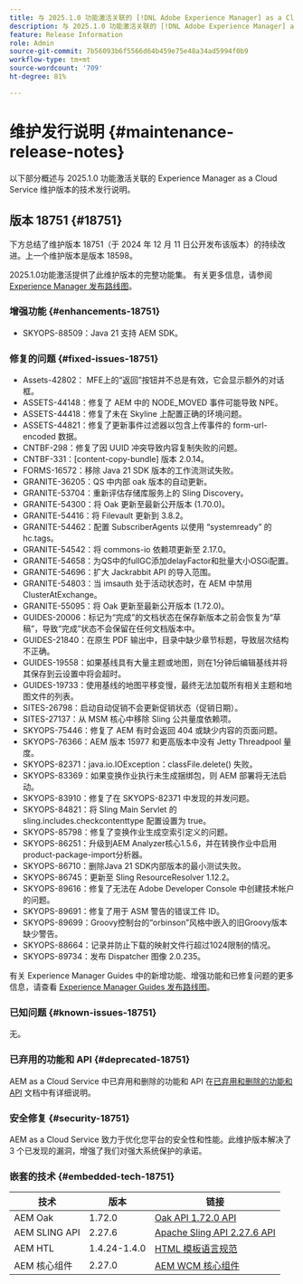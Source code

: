 ```yaml
---
title: 与 2025.1.0 功能激活关联的 [!DNL Adobe Experience Manager] as a Cloud Service 的维护发行说明。
description: 与 2025.1.0 功能激活关联的 [!DNL Adobe Experience Manager] as a Cloud Service 的维护发行说明。
feature: Release Information
role: Admin
source-git-commit: 7b56093b6f5566d64b459e75e48a34ad5994f0b9
workflow-type: tm+mt
source-wordcount: '709'
ht-degree: 81%

---
```


# 维护发行说明 {#maintenance-release-notes}

以下部分概述与 2025.1.0 功能激活关联的 Experience Manager as a Cloud Service 维护版本的技术发行说明。

## 版本 18751 {#18751}

下方总结了维护版本 18751（于 2024 年 12 月 11 日公开发布该版本）的持续改进。上一个维护版本是版本 18598。

2025.1.0功能激活提供了此维护版本的完整功能集。 有关更多信息，请参阅[ Experience Manager 发布路线图](https://experienceleague.adobe.com/zh-hans/docs/experience-manager-release-information/aem-release-updates/update-releases-roadmap)。

### 增强功能 {#enhancements-18751}

* SKYOPS-88509：Java 21 支持 AEM SDK。

### 修复的问题 {#fixed-issues-18751}

* Assets-42802： MFE上的“返回”按钮并不总是有效，它会显示额外的对话框。
* ASSETS-44148：修复了 AEM 中的 NODE_MOVED 事件可能导致 NPE。
* ASSETS-44418：修复了未在 Skyline 上配置正确的环境问题。
* ASSETS-44821：修复了更新事件过滤器以包含上传事件的 form-url-encoded 数据。
* CNTBF-298：修复了因 UUID 冲突导致内容复制失败的问题。
* CNTBF-331：[content-copy-bundle] 版本 2.0.14。
* FORMS-16572：移除 Java 21 SDK 版本的工作流测试失败。
* GRANITE-36205：QS 中内部 oak 版本的自动更新。
* GRANITE-53704：重新评估存储库服务上的 Sling Discovery。
* GRANITE-54300：将 Oak 更新至最新公开版本 (1.70.0)。
* GRANITE-54416：将 Filevault 更新到 3.8.2。
* GRANITE-54462：配置 SubscriberAgents 以使用 “systemready” 的 hc.tags。
* GRANITE-54542：将 commons-io 依赖项更新至 2.17.0。
* GRANITE-54658：为QS中的fullGC添加delayFactor和批量大小OSGi配置。
* GRANITE-54696：扩大 Jackrabbit API 的导入范围。
* GRANITE-54803：当 imsauth 处于活动状态时，在 AEM 中禁用 ClusterAtExchange。
* GRANITE-55095：将 Oak 更新至最新公开版本 (1.72.0)。
* GUIDES-20006：标记为“完成”的文档状态在保存新版本之前会恢复为“草稿”，导致“完成”状态不会保留在任何文档版本中。
* GUIDES-21840：在原生 PDF 输出中，目录中缺少章节标题，导致层次结构不正确。
* GUIDES-19558：如果基线具有大量主题或地图，则在1分钟后编辑基线并将其保存到云设置中将会超时。
* GUIDES-19733：使用基线的地图平移变慢，最终无法加载所有相关主题和地图文件的列表。
* SITES-26798：启动自动促销不会更新促销状态（促销日期）。
* SITES-27137：从 MSM 核心中移除 Sling 公共量度依赖项。
* SKYOPS-75446：修复了 AEM 有时会返回 404 或缺少内容的页面问题。
* SKYOPS-76366：AEM 版本 15977 和更高版本中没有 Jetty Threadpool 量度。
* SKYOPS-82371：java.io.IOException：classFile.delete() 失败。
* SKYOPS-83369：如果变换作业执行未生成捆绑包，则 AEM 部署将无法启动。
* SKYOPS-83910：修复了在 SKYOPS-82371 中发现的并发问题。
* SKYOPS-84821：将 Sling Main Servlet 的 sling.includes.checkcontenttype 配置设置为 true。
* SKYOPS-85798：修复了变换作业生成空索引定义的问题。
* SKYOPS-86251：升级到AEM Analyzer核心1.5.6，并在转换作业中启用product-package-import分析器。
* SKYOPS-86710：删除Java 21 SDK内部版本的最小测试失败。
* SKYOPS-86745：更新至 Sling ResourceResolver 1.12.2。
* SKYOPS-89616：修复了无法在 Adobe Developer Console 中创建技术帐户的问题。
* SKYOPS-89691：修复了用于 ASM 警告的错误工件 ID。
* SKYOPS-89699：Groovy控制台的“orbinson”风格中嵌入的旧Groovy版本缺少警告。
* SKYOPS-88664：记录并防止下载的映射文件行超过1024限制的情况。
* SKYOPS-89734：发布 Dispatcher 图像 2.0.235。

有关 Experience Manager Guides 中的新增功能、增强功能和已修复问题的更多信息，请查看 [Experience Manager Guides 发布路线图](https://experienceleague.adobe.com/zh-hans/docs/experience-manager-guides/using/release-info/aem-guides-releases-roadmap)。

### 已知问题 {#known-issues-18751}

无。

### 已弃用的功能和 API {#deprecated-18751}

AEM as a Cloud Service 中已弃用和删除的功能和 API 在[已弃用和删除的功能和 API](/help/release-notes/deprecated-removed-features.md) 文档中有详细说明。

### 安全修复 {#security-18751}

AEM as a Cloud Service 致力于优化您平台的安全性和性能。此维护版本解决了 3 个已发现的漏洞，增强了我们对强大系统保护的承诺。

### 嵌套的技术 {#embedded-tech-18751}

| 技术 | 版本 | 链接 |
|---|---|---|
| AEM Oak | 1.72.0 | [Oak API 1.72.0 API](https://www.javadoc.io/doc/org.apache.jackrabbit/oak-api/1.72.0/index.html) |
| AEM SLING API | 2.27.6 | [Apache Sling API 2.27.6 API](https://www.javadoc.io/doc/org.apache.sling/org.apache.sling.api/latest/index.html) |
| AEM HTL | 1.4.24-1.4.0 | [HTML 模板语言规范](https://github.com/adobe/htl-spec) |
| AEM 核心组件 | 2.27.0 | [AEM WCM 核心组件](https://github.com/adobe/aem-core-wcm-components) |
